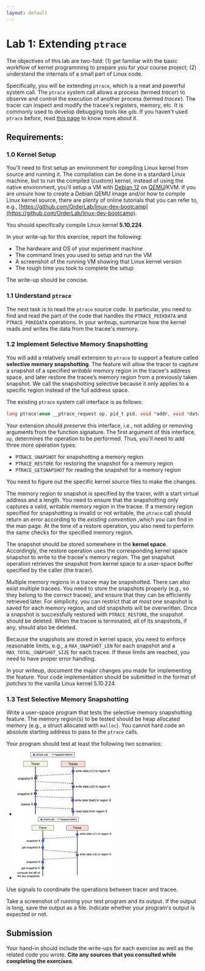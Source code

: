 ```yaml
---
layout: default
---
```


# Lab 1: Extending `ptrace`

The objectives of this lab are two-fold: (1) get familiar with the basic workflow of kernel programming to prepare you for your course project; (2) understand the internals of a small part of Linux code.

Specifically, you will be extending `ptrace`, which is a neat and powerful system call. The `ptrace` system call allows a process (termed *tracer*) to observe and control the execution of another process (termed *tracee*). The tracer can inspect and modify the tracee's registers, memory, etc. It is commonly used to develop debugging tools like `gdb`. If you haven't used `ptrace` before, read [this page](https://man7.org/linux/man-pages/man2/ptrace.2.html) to know more about it.

## Requirements:

### 1.0 Kernel Setup

You'll need to first setup an environment for compiling Linux kernel from source and running it. The compilation can be done in a standard Linux machine, but to run the compiled (custom) kernel, instead of using the native environment, you'll setup a VM with [Debian 12](https://www.debian.org/releases/bookworm/) on [QEMU](https://www.qemu.org/)/KVM. If you are unsure how to create a Debian QEMU image and/or how to compile Linux kernel source, there are plenty of online tutorials that you can refer to, e.g., [https://github.com/OrderLab/linux-dev-bootcamp](https://github.com/OrderLab/linux-dev-bootcamp). 

You should specifically compile Linux kernel **5.10.224**.

In your write-up for this exercise, report the following: 

* The hardware and OS of your experiment machine
* The command lines you used to setup and run the VM
* A screenshot of the running VM showing that Linux kernel version
* The rough time you took to complete the setup

The write-up should be concise.

### 1.1 Understand `ptrace`

The next task is to read the `ptrace` source code. In particular, you need to find and read the part of the code that handles the `PTRACE_PEEKDATA` and `PTRACE_POKEDATA` operations. In your writeup, summarize how the kernel reads and writes the data from the tracee's memory.

### 1.2 Implement Selective Memory Snapshotting

You will add a relatively small extension to `ptrace` to support a feature called **selective memory snapshotting**. The feature will allow the tracer to capture a snapshot of a specified *writable* memory region in the tracee's address space, and later restore the tracee’s memory region from a previously taken snapshot. We call the snapshotting selective because it only applies to a specific region instead of the full address space.

The existing `ptrace` system call interface is as follows:

```c
long ptrace(enum __ptrace_request op, pid_t pid, void *addr, void *data);
```

Your extension should *preserve* this interface, i.e., not adding or removing arguments from the function signature. The first argument of this interface, `op`, determines the operation to be performed. Thus, you'll need to add three more operation types:

* `PTRACE_SNAPSHOT` for snapshotting a memory region
* `PTRACE_RESTORE` for restoring the snapshot for a memory region
* `PTRACE_GETSNAPSHOT` for reading the snapshot for a memory region

You need to figure out the specific kernel source files to make the changes.

The memory region to snapshot is specified by the tracer, with a start virtual address and a length. You need to ensure that the snapshotting only captures a valid, writable memory region in the tracee. If a memory region specified for snapshotting is invalid or not writable, the `ptrace` call should return an error according to the *existing convention* ,which you can find in the man page. At the time of a restore operation, you also need to perform the same checks for the specified memory region.

The snapshot should be stored somewhere in the **kernel space**. Accordingly, the restore operation uses the corresponding kernel space snapshot to write to the tracee's memory region. The get snapshot operation retrieves the snapshot from kernel space to a user-space buffer specified by the caller (the tracer).

Multiple memory regions in a tracee may be snapshotted. There can also exist multiple tracees. You need to store the snapshots properly (e.g., so they belong to the correct tracee), and ensure that they can be efficiently retrieved later. For simplicity, you can restrict that *at most* one snapshot is saved for each memory region, and old snapshots will be overwritten. Once a snapshot is successfully restored with `PTRACE_RESTORE`, the snapshot should be deleted. When the tracee is terminated, all of its snapshots, if any, should also be deleted.

Because the snapshots are stored in kernel space, you need to enforce reasonable limits, e.g., a `MAX_SNAPSHOT_LEN` for each snapshot and a `MAX_TOTAL_SNAPSHOT_SIZE` for each tracee. If these limits are reached, you need to have proper error handling.

In your writeup, document the major changes you made for implementing the feature. Your code implementation should be submitted in the format of *patches* to the vanilla Linux kernel 5.10.224.

### 1.3 Test Selective Memory Snapshotting

Write a user-space program that tests the selective memory snapshotting feature. The memory region(s) to be tested should be heap allocated memory (e.g., a struct allocated with `malloc`). You cannot hard code an absolute starting address to pass to the `ptrace` calls.

Your program should test at least the following two scenarios:

* <img src="assets/image/lab1/test_scenario1.jpg" alt="test_scenario1" style="zoom:25%;" />
* <img src="assets/image/lab1/test_scenario2.jpg" alt="test_scenario2" style="zoom:25%;" />

Use signals to coordinate the operations between tracer and tracee.

Take a screenshot of running your test program and its output. If the output is long, save the output as a file. Indicate whether your program's output is expected or not.

## Submission

Your hand-in should include the write-ups for each exercise as well as the related code you wrote. **Cite any sources that you consulted while completing the exercises**.
